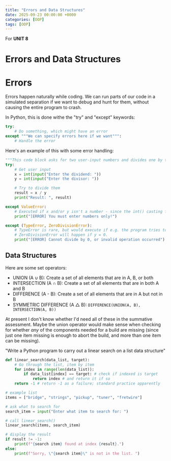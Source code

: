 ```yaml
---
title: "Errors and Data Structures"
date: 2025-09-23 00:00:00 +0000
categories: [OOP]
tags: [OOP]
---
```


For **UNIT 8**
# Errors and Data Structures

# Errors
Errors happen naturally while coding. We can run parts of our code in a simulated separation if we want to debug and hunt for them, without causing the entire program to crash. 

In Python, this is done withe the "try" and "except" keywords:

```py 
try:
    # Do something, which might have an error
except """We can specify errors here if we want""":
    # Handle the error
``` 

Here's an example of this with some error handling: 

```py
"""This code block asks for two user-input numbers and divides one by the other."""
try: 
    # Get user input
    x = int(input("Enter the dividend: "))
    y = int(input("Enter the divisor: "))

    # Try to divide them
    result = x / y
    print("Result: ", result)

except ValueError:
    # Executed if x and/or y isn't a number - since the int() casting fails
    print("[ERROR] You must enter numbers only!")

except (TypeError, ZeroDivisionError):
    # TypeError is rare, but would execute if e.g. the program tries to divide a string by an integer, which does not work
    # ZeroDivisionError will happen if y = 0. 
    print("[ERROR] Cannot divide by 0, or invalid operation occurred")

```

## Data Structures
Here are some set operators:
- UNION (A ∪ B): Create a set of all elements that are in A, B, or both
- INTERSECTION (A ∩ B): Create a set of all elements that are in both A and B
- DIFFERENCE (A - B): Create a set of all elements that are in A but not in B
- SYMMETRIC DIFFERENCE (A △ B): `DIFFERENCE(UNION(A, B), INTERSECTION(A, B))`

At present I don't know whether I'd need all of these in the summative assessment. Maybe the union operator would make sense when checking for whether _any_ of the components needed for a build are missing (since just one item missing is enough to abort the build, and more than one item can be missing). 

"Write a Python program to carry out a linear search on a list data structure"

```py
def linear_search(data_list, target):
    # Go through the list, item by item
    for index in range(len(data_list)):
        if data_list[index] == target: # check if indexed is target
            return index # and return it if so
    return -1 # return -1 as a failure; standard practice apparently

# example list
items = ["bridge", "strings", "pickup", "tuner", "fretwire"]

# ask what to search for
search_item = input("Enter what item to search for: ")

# call linear_search()
linear_search(items, search_item)

# display the result
if result != -1:
    print(f"{search item} found at index {result}.")
else:  
    print(f"Sorry, \"{search item}\" is not in the list. ")
```

